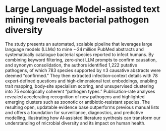 # Large Language Model-assisted text mining reveals bacterial pathogen diversity  

The study presents an automated, scalable pipeline that leverages large language models (LLMs) to mine ∼24 million PubMed abstracts and systematically catalogue bacterial species reported to infect humans. By combining keyword filtering, zero‑shot LLM prompts to confirm causation, and synonym consolidation, the authors identified 1,222 putative pathogens, of which 783 species supported by ≥3 causative abstracts were deemed “confirmed.” They then extracted infection‑context details with 78 expert‑defined questions and high‑dimensional text embeddings, enabling trait mapping, body‑site specialism scoring, and unsupervised clustering into 75 ecologically coherent “pathogen types.” Publication‑rate analyses revealed accelerating recognition of new pathogens and highlighted emerging clusters such as zoonotic or antibiotic‑resistant species. The resulting open, updatable evidence base outperforms previous manual lists and offers a foundation for surveillance, diagnostics, and predictive modelling, illustrating how AI‑assisted literature synthesis can transform our understanding of microbial diversity and its impact on human health.
